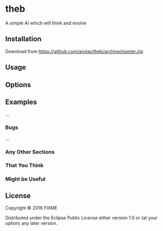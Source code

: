 # theb

A simple AI which will think and evolve

## Installation

Download from https://github.com/aivijay/theb/archive/master.zip

## Usage


## Options


## Examples

...

### Bugs

...

### Any Other Sections
### That You Think
### Might be Useful

## License

Copyright © 2016 FIXME

Distributed under the Eclipse Public License either version 1.0 or (at
your option) any later version.
